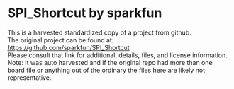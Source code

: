 
# SPI_Shortcut by sparkfun  
This is a harvested standardized copy of a project from github.  
The original project can be found at:  
https://github.com/sparkfun/SPI_Shortcut  
Please consult that link for additional, details, files, and license information.  
Note: It was auto harvested and if the original repo had more than one board file or anything out of the ordinary the files here are likely not representative.  
    